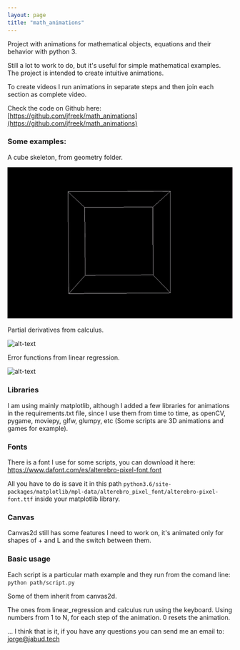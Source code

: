 ```yaml
---
layout: page
title: "math_animations"
---
```


Project with animations for mathematical objects, equations and their behavior with python 3.

Still a lot to work to do, but it's useful for simple mathematical examples.
The project is intended to create intuitive animations. 

To create videos I run animations in separate steps and then join each section as complete video.

Check the code on Github here: [https://github.com/jfreek/math_animations](https://github.com/jfreek/math_animations)

### Some examples:
A cube skeleton, from geometry folder.

![alt-text](/examples/cube_skeleton.gif)

Partial derivatives from calculus.

![alt-text](https://jfreek.github.io/math_animations/examples/derivative.gif)

Error functions from linear regression.

![alt-text](https://jfreek.github.io/math_animations/examples/e3e4.gif)

### Libraries
I am using mainly matplotlib, although I added a few libraries for animations in the requirements.txt file, 
since I use them from time to time, as openCV, pygame, moviepy, glfw, glumpy, etc 
(Some scripts are 3D animations and games for example).

### Fonts
There is a font I use for some scripts, you can download it here: https://www.dafont.com/es/alterebro-pixel-font.font

All you have to do is save it in this path `python3.6/site-packages/matplotlib/mpl-data/alterebro_pixel_font/alterebro-pixel-font.ttf`
 inside your matplotlib library.
 
### Canvas
 Canvas2d still has some features I need to work on, it's animated only for shapes of + and L and the switch between them.
 
### Basic usage
 Each script is a particular math example and they run from the comand line:
 `python path/script.py`
 
 Some of them inherit from canvas2d.
 
 The ones from linear_regression and calculus run using the keyboard. Using numbers from 1 to N, for each step of the animation.
 0 resets the animation.
 
 ... I think that is it, if you have any questions you can send me an email to: jorge@jabud.tech
